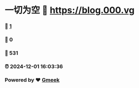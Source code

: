 # 一切为空 :link: https://blog.000.vg 
### :page_facing_up: [1](https://blog.000.vg/tag.html) 
### :speech_balloon: 0 
### :hibiscus: 531 
### :alarm_clock: 2024-12-01 16:03:36 
### Powered by :heart: [Gmeek](https://github.com/Meekdai/Gmeek)

